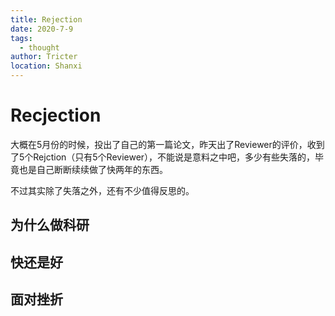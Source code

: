 ```yaml
---
title: Rejection
date: 2020-7-9
tags: 
  - thought
author: Tricter
location: Shanxi
---
```


# Recjection

大概在5月份的时候，投出了自己的第一篇论文，昨天出了Reviewer的评价，收到了5个Rejction（只有5个Reviewer），不能说是意料之中吧，多少有些失落的，毕竟也是自己断断续续做了快两年的东西。

不过其实除了失落之外，还有不少值得反思的。

## 为什么做科研

## 快还是好

## 面对挫折

